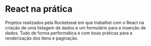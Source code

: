 # React na prática 

Projetos realizados pela Rocketseat em que trabalhei com o React na criação de uma listagem de dados e um formulário para a inserção de dados. Tudo de forma performática e com boas práticas para a renderização dos itens e paginação.